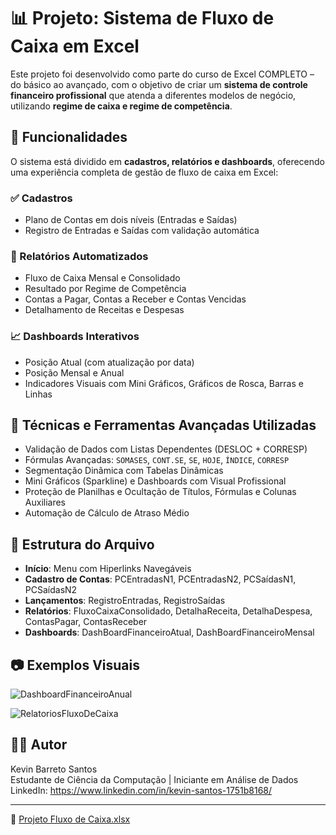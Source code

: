 # 📊 Projeto: Sistema de Fluxo de Caixa em Excel

Este projeto foi desenvolvido como parte do curso de Excel COMPLETO – do básico ao avançado, com o objetivo de criar um **sistema de controle financeiro profissional** que atenda a diferentes modelos de negócio, utilizando **regime de caixa e regime de competência**.

## 🚀 Funcionalidades

O sistema está dividido em **cadastros, relatórios e dashboards**, oferecendo uma experiência completa de gestão de fluxo de caixa em Excel:

### ✅ Cadastros
- Plano de Contas em dois níveis (Entradas e Saídas)
- Registro de Entradas e Saídas com validação automática

### 📄 Relatórios Automatizados
- Fluxo de Caixa Mensal e Consolidado
- Resultado por Regime de Competência
- Contas a Pagar, Contas a Receber e Contas Vencidas
- Detalhamento de Receitas e Despesas

### 📈 Dashboards Interativos
- Posição Atual (com atualização por data)
- Posição Mensal e Anual
- Indicadores Visuais com Mini Gráficos, Gráficos de Rosca, Barras e Linhas

## 🧠 Técnicas e Ferramentas Avançadas Utilizadas

- Validação de Dados com Listas Dependentes (DESLOC + CORRESP)
- Fórmulas Avançadas: `SOMASES`, `CONT.SE`, `SE`, `HOJE`, `ÍNDICE`, `CORRESP`
- Segmentação Dinâmica com Tabelas Dinâmicas
- Mini Gráficos (Sparkline) e Dashboards com Visual Profissional
- Proteção de Planilhas e Ocultação de Títulos, Fórmulas e Colunas Auxiliares
- Automação de Cálculo de Atraso Médio

## 📁 Estrutura do Arquivo

- **Início**: Menu com Hiperlinks Navegáveis
- **Cadastro de Contas**: PCEntradasN1, PCEntradasN2, PCSaídasN1, PCSaídasN2
- **Lançamentos**: RegistroEntradas, RegistroSaídas
- **Relatórios**: FluxoCaixaConsolidado, DetalhaReceita, DetalhaDespesa, ContasPagar, ContasReceber
- **Dashboards**: DashBoardFinanceiroAtual, DashBoardFinanceiroMensal

## 📷 Exemplos Visuais

![DashboardFinanceiroAnual](https://github.com/user-attachments/assets/eb5b6fcd-fa15-45a9-ab83-f14a08747e90)

![RelatoriosFluxoDeCaixa](https://github.com/user-attachments/assets/5a51b1f9-3e4a-4627-9589-494f56d8ac37)

## 👨‍💻 Autor

Kevin Barreto Santos  
Estudante de Ciência da Computação | Iniciante em Análise de Dados  
LinkedIn: https://www.linkedin.com/in/kevin-santos-1751b8168/

---

📎 [Projeto Fluxo de Caixa.xlsx](https://github.com/user-attachments/files/20748283/Projeto.Fluxo.de.Caixa.xlsx)
